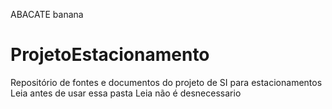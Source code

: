 ABACATE
banana
# ProjetoEstacionamento
Repositório de fontes e documentos do projeto de SI para estacionamentos
Leia antes de usar essa pasta
Leia não é desnecessario